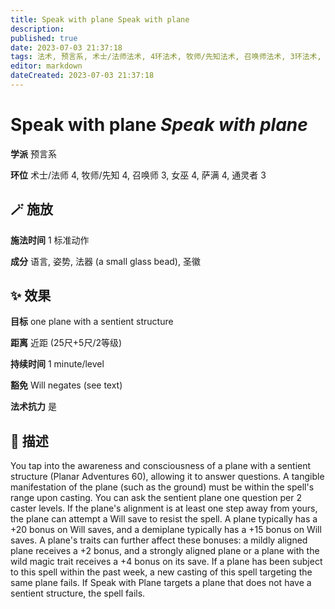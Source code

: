 ```yaml
---
title: Speak with plane Speak with plane
description: 
published: true
date: 2023-07-03 21:37:18
tags: 法术, 预言系, 术士/法师法术, 4环法术, 牧师/先知法术, 召唤师法术, 3环法术, 女巫法术, 萨满法术, 通灵者法术
editor: markdown
dateCreated: 2023-07-03 21:37:18
---
```


# **Speak with plane** *Speak with plane*

**学派** 预言系 

**环位** 术士/法师 4, 牧师/先知 4, 召唤师 3, 女巫 4, 萨满 4, 通灵者 3

## 🪄 施放

**施法时间** 1 标准动作

**成分** 语言, 姿势, 法器 (a small glass bead), 圣徽

## ✨ 效果 

**目标** one plane with a sentient structure 

**距离** 近距 (25尺+5尺/2等级)  

**持续时间** 1 minute/level 

**豁免** Will negates (see text)

**法术抗力** 是

## 📖 描述

You tap into the awareness and consciousness of a plane with a sentient structure (Planar Adventures 60), allowing it to answer questions. A tangible manifestation of the plane (such as the ground) must be within the spell's range upon casting.  You can ask the sentient plane one question per 2 caster levels. If the plane's alignment is at least one step away from yours, the plane can attempt a Will save to resist the spell. A plane typically has a +20 bonus on Will saves, and a demiplane typically has a +15 bonus on Will saves. A plane's traits can further affect these bonuses: a mildly aligned plane receives a +2 bonus, and a strongly aligned plane or a plane with the wild magic trait receives a +4 bonus on its save.  If a plane has been subject to this spell within the past week, a new casting of this spell targeting the same plane fails. If Speak with Plane targets a plane that does not have a sentient structure, the spell fails.
    